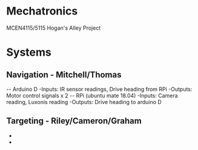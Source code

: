 # Mechatronics
MCEN4115/5115 Hogan's Alley Project

# Systems
## Navigation - Mitchell/Thomas
-- Arduino D
    -Inputs: 
      IR sensor readings,
      Drive heading from RPi
    -Outputs:
      Motor control signals x 2
-- RPi (ubuntu mate 18.04)
    -Inputs:
      Camera reading,
      Luxonis reading
    -Outputs:
      Drive heading to arduino D
## Targeting - Riley/Cameron/Graham
-
-

